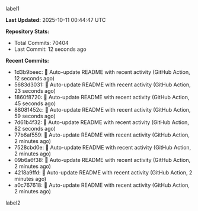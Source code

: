 
label1 
<!-- ACTIVITY_START -->
**Last Updated:** 2025-10-11 00:44:47 UTC

**Repository Stats:**
- Total Commits: 70404
- Last Commit: 12 seconds ago

**Recent Commits:**
- 1d3b9beec: 🤖 Auto-update README with recent activity (GitHub Action, 12 seconds ago)
- 5683d3031: 🤖 Auto-update README with recent activity (GitHub Action, 23 seconds ago)
- 1860f8720: 🤖 Auto-update README with recent activity (GitHub Action, 45 seconds ago)
- 88081452c: 🤖 Auto-update README with recent activity (GitHub Action, 59 seconds ago)
- 7d61b4f32: 🤖 Auto-update README with recent activity (GitHub Action, 82 seconds ago)
- 77b6af559: 🤖 Auto-update README with recent activity (GitHub Action, 2 minutes ago)
- 7528cbd0e: 🤖 Auto-update README with recent activity (GitHub Action, 2 minutes ago)
- 09b6a6f38: 🤖 Auto-update README with recent activity (GitHub Action, 2 minutes ago)
- 4218a9ffd: 🤖 Auto-update README with recent activity (GitHub Action, 2 minutes ago)
- a0c767618: 🤖 Auto-update README with recent activity (GitHub Action, 2 minutes ago)
<!-- ACTIVITY_END -->

label2

